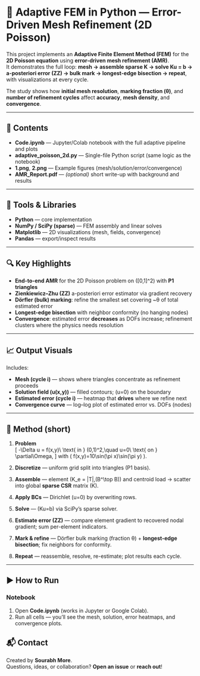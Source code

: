 # 🧩 Adaptive FEM in Python — Error-Driven Mesh Refinement (2D Poisson)

This project implements an **Adaptive Finite Element Method (FEM)** for the **2D Poisson equation** using **error-driven mesh refinement (AMR)**.  
It demonstrates the full loop: **mesh → assemble sparse K → solve Ku = b → a-posteriori error (ZZ) → bulk mark → longest-edge bisection → repeat**, with visualizations at every cycle.

The study shows how **initial mesh resolution**, **marking fraction (θ)**, and **number of refinement cycles** affect **accuracy**, **mesh density**, and **convergence**.

---

## 📁 Contents
- **Code.ipynb** — Jupyter/Colab notebook with the full adaptive pipeline and plots  
- **adaptive_poisson_2d.py** — Single-file Python script (same logic as the notebook)  
- **1.png**, **2.png** — Example figures (mesh/solution/error/convergence)  
- **AMR_Report.pdf** — *(optional)* short write-up with background and results

---

## 🧰 Tools & Libraries
- **Python** — core implementation  
- **NumPy / SciPy (sparse)** — FEM assembly and linear solves  
- **Matplotlib** — 2D visualizations (mesh, fields, convergence)  
- **Pandas** — export/inspect results

---

## 🔍 Key Highlights
- **End-to-end AMR** for the 2D Poisson problem on \([0,1]^2\) with **P1 triangles**  
- **Zienkiewicz–Zhu (ZZ)** a-posteriori error estimator via gradient recovery  
- **Dörfler (bulk) marking**: refine the smallest set covering ~θ of total estimated error  
- **Longest-edge bisection** with neighbor conformity (no hanging nodes)  
- **Convergence**: estimated error **decreases** as DOFs increase; refinement clusters where the physics needs resolution

---

## 📈 Output Visuals
Includes:
- **Mesh (cycle i)** — shows where triangles concentrate as refinement proceeds  
- **Solution field \(u(x,y)\)** — filled contours; \(u=0\) on the boundary  
- **Estimated error (cycle i)** — heatmap that **drives** where we refine next  
- **Convergence curve** — log–log plot of estimated error vs. DOFs (nodes)

---

## 🧪 Method (short)
1. **Problem**  
   \[
   -\Delta u = f(x,y)\ \text{ in } (0,1)^2,\quad u=0\ \text{ on } \partial\Omega,
   \]
   with \( f(x,y)=10\sin(\pi x)\sin(\pi y) \).

2. **Discretize** — uniform grid split into triangles (P1 basis).  
3. **Assemble** — element \(K_e = |T|\,(B^\top B)\) and centroid load → scatter into global **sparse CSR** matrix \(K\).  
4. **Apply BCs** — Dirichlet \(u=0\) by overwriting rows.  
5. **Solve** — \(Ku=b\) via SciPy’s sparse solver.  
6. **Estimate error (ZZ)** — compare element gradient to recovered nodal gradient; sum per-element indicators.  
7. **Mark & refine** — Dörfler bulk marking (fraction θ) + **longest-edge bisection**; fix neighbors for conformity.  
8. **Repeat** — reassemble, resolve, re-estimate; plot results each cycle.

---

## ▶️ How to Run
### Notebook
1. Open **Code.ipynb** (works in Jupyter or Google Colab).  
2. Run all cells — you’ll see the mesh, solution, error heatmaps, and convergence plots.

## 📬 Contact
Created by **Sourabh More**.  
Questions, ideas, or collaboration? **Open an issue** or **reach out**!



